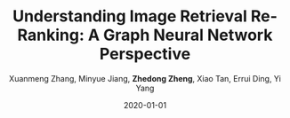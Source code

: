 ---
title: "Understanding Image Retrieval Re-Ranking: A Graph Neural Network Perspective"
collection: publications
permalink: /publication/Understa2020
date: 2020-01-01
doi: 
venue: 'arXiv preprint arXiv:2012.07620'
code: 'https://github.com/Xuanmeng-Zhang/gnn-re-ranking'
author: 'Xuanmeng Zhang,  Minyue Jiang,  <strong>Zhedong Zheng</strong>,  Xiao Tan,  Errui Ding,  Yi Yang'
citation: ' Xuanmeng Zhang,  Minyue Jiang,  Zhedong Zheng,  Xiao Tan,  Errui Ding,  Yi Yang, &quot;Understanding Image Retrieval Re-Ranking: A Graph Neural Network Perspective.&quot; arXiv preprint arXiv:2012.07620, 2020.'
pub_year: '2020'
bib: >
    @article{zhang2020understanding,  
    author = "Zhang, Xuanmeng and Jiang, Minyue and Zheng, Zhedong and Tan, Xiao and Ding, Errui and Yang, Yi",  
    title = "Understanding Image Retrieval Re-Ranking: A Graph Neural Network Perspective",  
    journal = "arXiv preprint arXiv:2012.07620",  
    code = "https://github.com/Xuanmeng-Zhang/gnn-re-ranking",  
    year = "2020"
    }

---